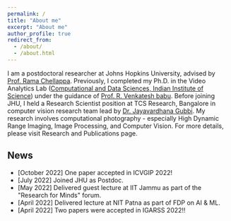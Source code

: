 ```yaml
---
permalink: /
title: "About me"
excerpt: "About me"
author_profile: true
redirect_from: 
  - /about/
  - /about.html
---
```


I am a postdoctoral researcher at Johns Hopkins University, advised by [Prof. Rama Chellappa](https://engineering.jhu.edu/ece/faculty/rama-chellappa/). Previously, I completed my Ph.D. in the Video Analytics Lab ([Computational and Data Sciences, Indian Institute of Science](http://cds.iisc.ac.in/)) under the guidance of [Prof. R. Venkatesh babu](http://cds.iisc.ac.in/faculty/venky/). Before joining JHU, I held a Research Scientist position at TCS Research, Bangalore in computer vision research team lead by [Dr. Jayavardhana Gubbi](https://scholar.google.com.au/citations?user=Ec2g4ewAAAAJ&hl=en). My research involves computational photography - especially High Dynamic Range Imaging, Image Processing, and Computer Vision. For more details, please visit Research and Publications page.

## News
* [October 2022] One paper accepted in ICVGIP 2022! 
* [July 2022] Joined JHU as Postdoc.
* [May 2022] Delivered guest lecture at IIT Jammu as part of the "Research for Minds" forum.
* [April 2022] Delivered lecture at NIT Patna as part of FDP on AI & ML.
* [April 2022] Two papers were accepted in IGARSS 2022!!
